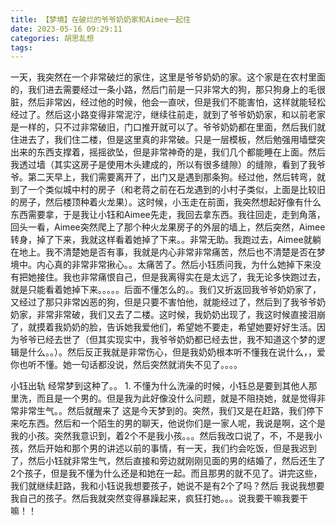 ```yaml
---
title: 【梦境】在破烂的爷爷奶奶家和Aimee一起住
date: 2023-05-16 09:29:11
categories: 胡思乱想
tags: 
---
```

一天，我突然在一个非常破烂的家住，这里是爷爷奶奶的家。这个家是在农村里面的，我们进去需要经过一条小路，然后门前是一只非常大的狗，那只狗身上的毛很脏，然后非常凶，经过他的时候，他会一直吠，但是我们不能害怕，这样就能轻松经过了。然后这小路变得非常泥泞，继续往前走，就到了爷爷奶奶家，和以前老家是一样的，只不过非常破旧，门口推开就可以了。爷爷奶奶都在里面，然后我们就住进去了，我们住二楼，但是这里真的非常破。只是一层模板，然后勉强用墙壁突出来的东西支撑着，摇摇欲坠，但是非常神奇的是，我们几个都能睡在上面。然后我透过墙（其实这房子是使用木头建成的，所以有很多缝隙）的缝隙，看到了我爷爷。第二天早上，我们需要离开了，出门又是遇到那条狗。经过他，然后转弯，就到了一个类似城中村的房子（和老蒋之前在石龙遇到的小村子类似，上面是比较旧的房子，然后楼顶种着火龙果）。这时候，小玉走在前面，我突然想起好像有什么东西需要拿，于是我让小钰和Aimee先走，我回去拿东西。我往回走，走到角落，回头一看，Aimee突然爬上了那个种火龙果房子的外层的墙上，然后突然，Aimee转身，掉了下来，我就这样看着她掉了下来。。非常无助。我跑过去，Aimee就躺在地上。我不清楚她是否有事，我就是内心非常非常痛苦，然后也不清楚是否在梦境中。内心真的非常非常揪心。。太痛苦了。然后小钰质问我，为什么她掉下来没有把她接住。我也非常痛恨自己，但是我离得实在是太远了，我无论多快跑过去，就是只能看着她掉下来。。。。。后面不懂怎么的。。我们又折返回我爷爷奶奶家了，又经过了那只非常凶恶的狗，但是只要不害怕他，就能经过了，然后到了我爷爷奶奶家，非常非常破，我们又去了二楼。这时候，我奶奶出现了，我这时候直接泪崩了，就摸着我奶奶的脸，告诉她我爱他们，希望她不要走，希望她要好好生活。因为爷爷已经去世了（但其实现实中，我爷爷奶奶都已经去世，我不知道这个梦的逻辑是什么。。）。然后反正我就是非常伤心，但是我奶奶根本听不懂我在说什么，，爱你也听不懂。她一句话都没说，然后突然就消失不见了。。。。

小钰出轨
经常梦到这种了。。
    1. 不懂为什么洗澡的时候，小钰总是要到其他人那里洗，而且是一个男的。但是我为此好像没什么问题，就是不阻挠她，就是觉得非常非常生气。。然后就醒来了
这是今天梦到的。突然，我们又是在赶路，我们停下来吃东西。然后和一个陌生的男的聊天，他说你们是一家人呢，我说是啊，这个是我的小孩。突然我意识到，着2个不是我小孩。。。然后我改口说了，不，不是我小孩，然后开始和那个男的讲述以前的事情，有一天，我们约会吃饭，但是我迟到了，然后小钰就非常生气，然后直接和旁边就刚刚见面的男的结婚了，然后还生了2个孩子，但是我不懂为什么还是和她在一起。而且那男的就不见了。讲完这些，我们就继续赶路，我和小钰说我想要孩子，她说不是有2个了吗？然后 我说我想要我自己的孩子。然后我就突然变得暴躁起来，疯狂打她。。。说我要干嘛我要干嘛！！